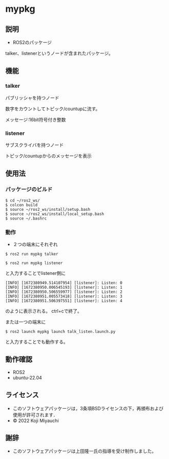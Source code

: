 # mypkg
## 説明
* ROS2のパッケージ

talker、listenerというノードが含まれたパッケージ。

## 機能

### talker

パブリッシャを持つノード

数字をカウントしてトピック/countupに流す。

メッセージ:16bit符号付き整数

### listener

サブスクライバを持つノード

トピック/countupからのメッセージを表示
## 使用法
### パッケージのビルド
~~~
$ cd ~/ros2_ws/
$ colcon build
$ source ~/ros2_ws/install/setup.bash
$ source ~/ros2_ws/install/local_setup.bash
$ source ~/.bashrc
~~~
### 動作

* ２つの端末にそれぞれ
~~~
$ ros2 run mypkg talker
~~~
~~~
$ ros2 run mypkg listener
~~~
と入力することでlistener側に
~~~
[INFO] [1672380949.514107954] [listener]: Listen: 0
[INFO] [1672380950.006545193] [listener]: Listen: 1
[INFO] [1672380950.506559977] [listener]: Listen: 2
[INFO] [1672380951.005573418] [listener]: Listen: 3
[INFO] [1672380951.506397551] [listener]: Listen: 4
~~~
のように表示される。
ctrl+cで終了。

または一つの端末に
~~~
$ ros2 launch mypkg launch talk_listen.launch.py
~~~
と入力することでも動作する。

## 動作確認
* ROS2
* ubuntu-22.04

## ライセンス
* このソフトウェアパッケージは，3条項BSDライセンスの下，再頒布および使用が許可されます．
* © 2022 Koji Miyauchi
## 謝辞
* このソフトウェアパッケージは上田隆一氏の指導を受け制作しました。
